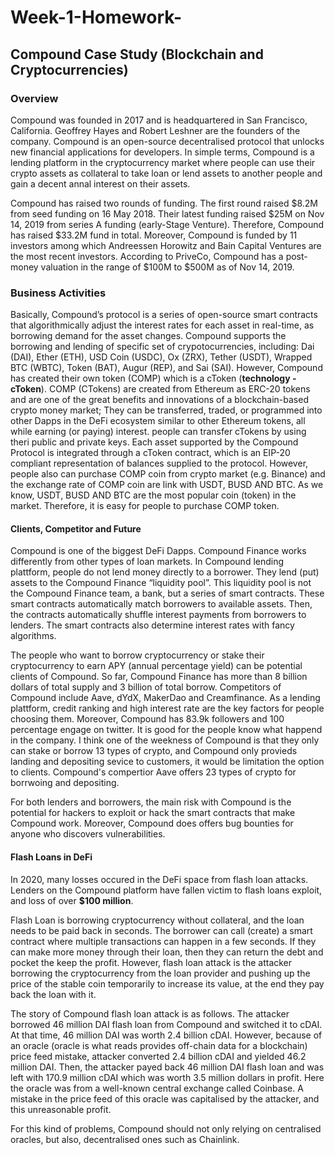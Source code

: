 # Week-1-Homework-
## Compound Case Study (Blockchain and Cryptocurrencies)

### Overview 

Compound was founded in 2017 and is headquartered in San Francisco, California. Geoffrey Hayes and Robert Leshner are the founders of the company. Compound is an open-source decentralised protocol that unlocks new financial applications for developers. In simple terms, Compound is a lending platform in the cryptocurrency market where people can use their crypto assets as collateral to take loan or lend assets to another people and gain a decent annal interest on their assets.  

Compound has raised two rounds of funding. The first round raised $8.2M from seed funding on 16 May 2018. Their latest funding  raised $25M on Nov 14, 2019 from series A funding (early-Stage Venture). Therefore, Compound has raised $33.2M fund in total. Moreover, Compound is funded by 11 investors among which Andreessen Horowitz and Bain Capital Ventures are the most recent investors. According to PriveCo, Compound has a post-money valuation in the range of $100M to $500M as of Nov 14, 2019. 


### Business Activities 

Basically, Compound’s protocol is a series of open-source smart contracts that algorithmically adjust the interest rates for each asset in real-time, as borrowing demand for the asset changes. Compound supports the borrowing and lending of specific set of crypotocurrencies, including: Dai (DAI), Ether (ETH), USD Coin (USDC), Ox (ZRX), Tether (USDT), Wrapped BTC (WBTC), Token (BAT), Augur (REP), and Sai (SAI). However, Compound has created their own token (COMP) which is a cToken (**technology - cToken**). COMP (CTokens) are created from Ethereum as ERC-20 tokens and are one of the great benefits and innovations of a blockchain-based crypto money market; They can be transferred, traded, or programmed into other Dapps in the DeFi ecosystem similar to other Ethereum tokens, all while earning (or paying) interest. people can transfer cTokens by using theri public and private keys. Each asset supported by the Compound Protocol is integrated through a cToken contract, which is an EIP-20 compliant representation of balances supplied to the protocol. However, people also can purchase COMP coin from crypto market (e.g. Binance) and the exchange rate of COMP coin are link with USDT, BUSD AND BTC. As we know, USDT, BUSD AND BTC are the most popular coin (token) in the market. Therefore, it is easy for people to purchase COMP token. 



#### Clients, Competitor and Future

Compound is one of the biggest DeFi Dapps. Compound Finance works differently from other types of loan markets. In Compound lending plattform, people do not lend money directly to a borrower. They lend (put) assets to the Compound Finance “liquidity pool”. This liquidity pool is not the Compound Finance team, a bank, but a series of smart contracts. These smart contracts automatically match borrowers to available assets. Then, the contracts automatically shuffle interest payments from borrowers to lenders. The smart contracts also determine interest rates with fancy algorithms. 

The people who want to borrow cryptocurrency or stake their cryptocurrency to earn APY (annual percentage yield) can be potential clients of Compound. So far, Compound Finance has more than 8 billion dollars of total supply and 3 billion of total borrow. Competitors of Compound include Aave, dYdX, MakerDao and Creamfinance. As a lending plattform, credit ranking and high interest rate are the key factors for people choosing them. Moreover, Compound has 83.9k followers and 100 percentage engage on twitter. It is good for the people know what happend in the company. I think one of the weekness of Compound is that they only can stake or borrow 13 types of crypto, and Compound only provieds landing and depositing sevice to customers, it would be limitation the option to clients. Compound's compertior Aave offers 23 types of crypto for borrwoing and depositing.  

For both lenders and borrowers, the main risk with Compound is the potential for hackers to exploit or hack the smart contracts that make Compound work. Moreover, Compound does offers bug bounties for anyone who discovers vulnerabilities. 



#### Flash Loans in DeFi

In 2020, many losses occured in the DeFi space from flash loan attacks. Lenders on the Compound platform have fallen victim to flash loans exploit, and loss of over **$100 million**. 

Flash Loan is borrowing cryptocurrency without collateral, and the loan needs to be paid back in seconds. The borrower can call (create) a smart contract where multiple transactions can happen in a few seconds. If they can make more money through their loan, then they can return the debt and pocket the keep the profit. However, flash loan attack is the attacker borrowing the cryptocurrency from the loan provider and pushing up the price of the stable coin temporarily to increase its value, at the end they pay back the loan with it.  

The story of Compound flash loan attack is as follows. The attacker borrowed 46 million DAI flash loan from Compound and switched it to cDAI. At that time, 46 million DAI was worth 2.4 billion cDAI. However, because of an oracle (oracle is what reads provides off-chain data for a blockchain) price feed mistake, attacker converted 2.4 billion cDAI and yielded 46.2 million DAI. Then, the attacker payed back 46 million DAI flash loan and was left with 170.9 million cDAI which was worth 3.5 million dollars in profit. Here the oracle was from a well-known central exchange called Coinbase. A mistake in the price feed of this oracle was capitalised by the attacker, and this unreasonable profit.

For this kind of problems, Compound should not only relying on centralised oracles, but also, decentralised ones such as Chainlink.






